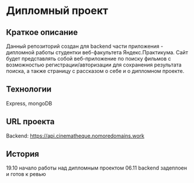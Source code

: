 Дипломный проект 
=====================

Краткое описание
-----------------------------------

Данный репозиторий создан для backend части приложения - дипломной работы студентки веб-факультета Яндекс.Практикума. 
Сайт будет представлять собой веб-приложение по поиску фильмов с возможностью регистрации/авторизации для сохранения результата поиска, а также страницу с рассказом о себе и о дипломном проекте. 


Технологии 
-----------------------------------

Express, mongoDB


URL проекта
-----------------------------------

Backend: https://api.cinematheque.nomoredomains.work

История
----------------------------------- 

19.10 начало работы над дипломным проектом
06.11 backend задеплоен и готов к ревью 
